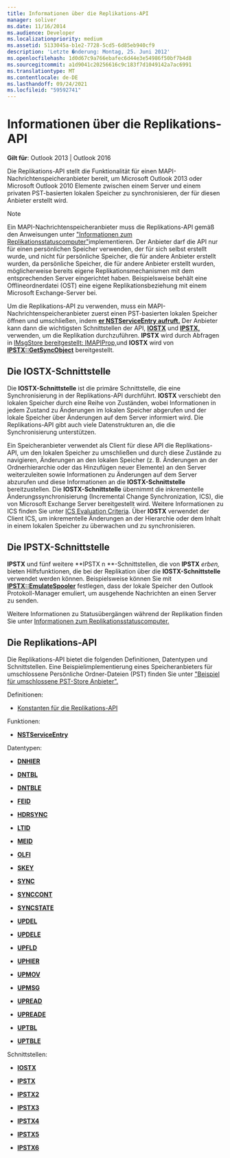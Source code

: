 ```yaml
---
title: Informationen über die Replikations-API
manager: soliver
ms.date: 11/16/2014
ms.audience: Developer
ms.localizationpriority: medium
ms.assetid: 5133045a-b1e2-7728-5cd5-6d85eb940cf9
description: 'Letzte �nderung: Montag, 25. Juni 2012'
ms.openlocfilehash: 1d0d67c9a766ebafec6d44e3e54986f50bf7b4d8
ms.sourcegitcommit: a1d9041c20256616c9c183f7d1049142a7ac6991
ms.translationtype: MT
ms.contentlocale: de-DE
ms.lasthandoff: 09/24/2021
ms.locfileid: "59592741"
---
```

# <a name="about-the-replication-api"></a>Informationen über die Replikations-API

  
  
**Gilt für**: Outlook 2013 | Outlook 2016 
  
Die Replikations-API stellt die Funktionalität für einen MAPI-Nachrichtenspeicheranbieter bereit, um Microsoft Outlook 2013 oder Microsoft Outlook 2010 Elemente zwischen einem Server und einem privaten PST-basierten lokalen Speicher zu synchronisieren, der für diesen Anbieter erstellt wird. 
  
> [!NOTE]
> Ein MAPI-Nachrichtenspeicheranbieter muss die Replikations-API gemäß den Anweisungen unter ["Informationen zum Replikationsstatuscomputer"](about-the-replication-state-machine.md)implementieren. Der Anbieter darf die API nur für einen persönlichen Speicher verwenden, der für sich selbst erstellt wurde, und nicht für persönliche Speicher, die für andere Anbieter erstellt wurden, da persönliche Speicher, die für andere Anbieter erstellt wurden, möglicherweise bereits eigene Replikationsmechanismen mit dem entsprechenden Server eingerichtet haben. Beispielsweise behält eine Offlineordnerdatei (OST) eine eigene Replikationsbeziehung mit einem Microsoft Exchange-Server bei. 
  
Um die Replikations-API zu verwenden, muss ein MAPI-Nachrichtenspeicheranbieter zuerst einen PST-basierten lokalen Speicher öffnen und umschließen, indem **[er NSTServiceEntry aufruft.](nstserviceentry.md)** Der Anbieter kann dann die wichtigsten Schnittstellen der API, **[IOSTX](iostxiunknown.md)** und **[IPSTX,](ipstxiunknown.md)** verwenden, um die Replikation durchzuführen. **IPSTX** wird durch Abfragen in [IMsgStore bereitgestellt: IMAPIProp,](imsgstoreimapiprop.md)und **IOSTX** wird von **[IPSTX::GetSyncObject](ipstx-getsyncobject.md)** bereitgestellt. 
  
## <a name="the-iostx-interface"></a>Die IOSTX-Schnittstelle

Die **IOSTX-Schnittstelle** ist die primäre Schnittstelle, die eine Synchronisierung in der Replikations-API durchführt. **IOSTX** verschiebt den lokalen Speicher durch eine Reihe von Zuständen, wobei Informationen in jedem Zustand zu Änderungen im lokalen Speicher abgerufen und der lokale Speicher über Änderungen auf dem Server informiert wird. Die Replikations-API gibt auch viele Datenstrukturen an, die die Synchronisierung unterstützen. 
  
Ein Speicheranbieter verwendet als Client für diese API die Replikations-API, um den lokalen Speicher zu umschließen und durch diese Zustände zu navigieren, Änderungen an den lokalen Speicher (z. B. Änderungen an der Ordnerhierarchie oder das Hinzufügen neuer Elemente) an den Server weiterzuleiten sowie Informationen zu Änderungen auf dem Server abzurufen und diese Informationen an die **IOSTX-Schnittstelle** bereitzustellen. Die **IOSTX-Schnittstelle** übernimmt die inkrementelle Änderungssynchronisierung (Incremental Change Synchronization, ICS), die von Microsoft Exchange Server bereitgestellt wird. Weitere Informationen zu ICS finden Sie unter [ICS Evaluation Criteria](https://msdn.microsoft.com/library/aa579252%28EXCHG.80%29.aspx). Über **IOSTX** verwendet der Client ICS, um inkrementelle Änderungen an der Hierarchie oder dem Inhalt in einem lokalen Speicher zu überwachen und zu synchronisieren. 
  
## <a name="the-ipstx-interface"></a>Die IPSTX-Schnittstelle

 **IPSTX** und fünf weitere **IPSTX n **-Schnittstellen, die von **IPSTX** *erben,* bieten Hilfsfunktionen, die bei der Replikation über die **IOSTX-Schnittstelle** verwendet werden können. Beispielsweise können Sie mit **[IPSTX::EmulateSpooler](ipstx-emulatespooler.md)** festlegen, dass der lokale Speicher den Outlook Protokoll-Manager emuliert, um ausgehende Nachrichten an einen Server zu senden. 
  
Weitere Informationen zu Statusübergängen während der Replikation finden Sie unter [Informationen zum Replikationsstatuscomputer.](about-the-replication-state-machine.md)
  
## <a name="the-replication-api"></a>Die Replikations-API

Die Replikations-API bietet die folgenden Definitionen, Datentypen und Schnittstellen. Eine Beispielimplementierung eines Speicheranbieters für umschlossene Persönliche Ordner-Dateien (PST) finden Sie unter ["Beispiel für umschlossene PST-Store Anbieter".](about-the-sample-wrapped-pst-store-provider.md)
  
Definitionen:
  
- [Konstanten für die Replikations-API](mapi-constants.md)
    
Funktionen:
  
- **[NSTServiceEntry](nstserviceentry.md)**
    
Datentypen:
  
- **[DNHIER](dnhier.md)**
    
- **[DNTBL](dntbl.md)**
    
- **[DNTBLE](dntble.md)**
    
- **[FEID](feid.md)**
    
- **[HDRSYNC](hdrsync.md)**
    
- **[LTID](ltid.md)**
    
- **[MEID](meid.md)**
    
- **[OLFI](olfi.md)**
    
- **[SKEY](skey.md)**
    
- **[SYNC](sync.md)**
    
- **[SYNCCONT](synccont.md)**
    
- **[SYNCSTATE](syncstate.md)**
    
- **[UPDEL](updel.md)**
    
- **[UPDELE](updele.md)**
    
- **[UPFLD](upfld.md)**
    
- **[UPHIER](uphier.md)**
    
- **[UPMOV](upmov.md)**
    
- **[UPMSG](upmsg.md)**
    
- **[UPREAD](upread.md)**
    
- **[UPREADE](upreade.md)**
    
- **[UPTBL](uptbl.md)**
    
- **[UPTBLE](uptble.md)**
    
Schnittstellen:
  
- **[IOSTX](iostxiunknown.md)**
    
- **[IPSTX](ipstxiunknown.md)**
    
- **[IPSTX2](ipstx2ipstx.md)**
    
- **[IPSTX3](ipstx3ipstx2.md)**
    
- **[IPSTX4](ipstx4ipstx3.md)**
    
- **[IPSTX5](ipstx5ipstx4.md)**
    
- **[IPSTX6](ipstx6ipstx5.md)**
    

